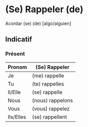 # (Se) Rappeler (de)

Acordar (se) (de) \[algo/alguien\]
## Indicatif

### Présent
|Pronom|(Se) Rappeler|
|-|-|
|Je|(me) rappelle|
|Tu|(te) rappelles|
|Il/Elle|(se) rappelle|
|Nous|(nous) rappelons|
|Vous|(vous) rappelez|
|Ils/Elles|(se) rappellent|
